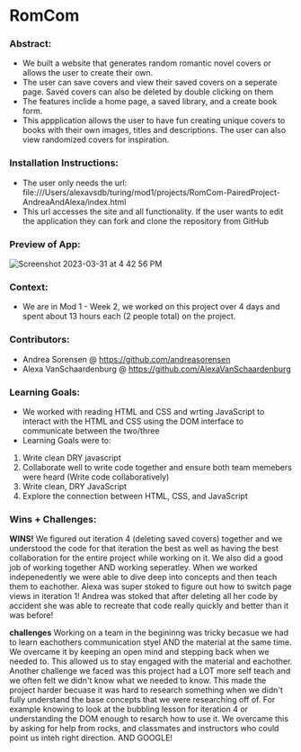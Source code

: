 # RomCom  

### Abstract:
[//]: <> (Briefly describe what you built and its features. What problem is the app solving? How does this application solve that problem?)
- We built a website that generates random romantic novel covers or allows the user to create their own.
- The user can save covers and view their saved covers on a seperate page. Saved covers can also be deleted by double clicking on them
- The features inclide a home page, a saved library, and a create book form. 
- This appplication allows the user to have fun creating unique covers to books with their own images, titles and descriptions. The user can also view randomized covers for inspiration. 

### Installation Instructions:
[//]: <> (What steps does a person have to take to get your app cloned down and running?)
- The user only needs the url: file:///Users/alexavsdb/turing/mod1/projects/RomCom-PairedProject-AndreaAndAlexa/index.html
- This url accesses the site and all functionality. If the user wants to edit the application they can fork and clone the repository from GitHub
### Preview of App:
[//]: <> (Provide ONE gif or screenshot of your application - choose the "coolest" piece of functionality to show off.)
![Screenshot 2023-03-31 at 4 42 56 PM](https://user-images.githubusercontent.com/125763236/229249388-5dee811c-bff5-4715-9493-8721dc728898.png)

### Context:
[//]: <> (Give some context for the project here. How long did you have to work on it? How far into the Turing program are you?)
- We are in Mod 1 - Week 2, we worked on this project over 4 days and spent about 13 hours each (2 people total) on the project. 

### Contributors:
[//]: <> (Who worked on this application? Link to their GitHubs.)
- Andrea Sorensen @ https://github.com/andreasorensen
- Alexa VanSchaardenburg @ https://github.com/AlexaVanSchaardenburg

### Learning Goals:
[//]: <> (What were the learning goals of this project? What tech did you work with?)
- We worked with reading HTML and CSS and wrting JavaScript to interact with the HTML and CSS using the DOM interface to communicate between the two/three
- Learning Goals were to:
1. Write clean DRY javascript
2. Collaborate well to write code together and ensure both team memebers were heard (Write code collaboratively)
3. Write clean, DRY JavaScript
4. Explore the connection between HTML, CSS, and JavaScript


### Wins + Challenges:
[//]: <> (What are 2-3 wins you have from this project? What were some challenges you faced - and how did you get over them?)
**WINS!**
We figured out iteration 4 (deleting saved covers) together and we understood the code for that iteration the best as well as having the best collaboration for the entire project while working on it. We also did a good job of working together AND working seperatley. When we worked indepenedently we were able to dive deep into concepts and then teach them to eachother. Alexa was super stoked to figure out how to switch page views in iteration 1! Andrea was stoked that after deleting all her code by accident she was able to recreate that code really quickly and better than it was before!

**challenges**
Working on a team in the begininng was tricky becasue we had to learn eachothers communication styel AND the material at the same time. We overcame it by keeping an open mind and stepping back when we needed to. This allowed us to stay engaged with the material and eachother. Another challenge we faced was this project had a LOT more self teach and we often felt we didn't know what we needed to know. This made the project harder becuase it was hard to research something when we didn't fully understand the base concepts that we were researching off of. For example knowing to look at the bubbling lesson for iteration 4 or understanding the DOM enough to resarch how to use it. We overcame this by asking for help from rocks, and classmates and instructors who could point us inteh right direction. AND GOOGLE!
